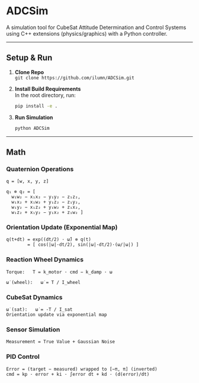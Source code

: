 # ADCSim
A simulation tool for CubeSat Attitude Determination and Control Systems using C++ extensions (physics/graphics) with a Python controller.

---

## Setup & Run

1. **Clone Repo**  
   `git clone https://github.com/ilumn/ADCSim.git`

2. **Install Build Requirements**  
   In the root directory, run:  
   ```bash
   pip install -e .
   ```

3. **Run Simulation**  
   ```bash
   python ADCSim
   ```

---

## Math

### Quaternion Operations
```
q = [w, x, y, z]

q₁ ⊗ q₂ = [ 
  w₁w₂ − x₁x₂ − y₁y₂ − z₁z₂,
  w₁x₂ + x₁w₂ + y₁z₂ − z₁y₂,
  w₁y₂ − x₁z₂ + y₁w₂ + z₁x₂,
  w₁z₂ + x₁y₂ − y₁x₂ + z₁w₂ ]
```

### Orientation Update (Exponential Map)
```
q(t+dt) = exp((dt/2) · ω̂) ⊗ q(t)
        = [ cos(|ω|·dt/2), sin(|ω|·dt/2)·(ω/|ω|) ]
```

### Reaction Wheel Dynamics
```
Torque:   T = k_motor · cmd − k_damp · ω

ω̇ (wheel):   ω̇ = T / I_wheel
```

### CubeSat Dynamics
```
ω̇ (sat):   ω̇ = -T / I_sat
Orientation update via exponential map
```

### Sensor Simulation
```
Measurement = True Value + Gaussian Noise
```

### PID Control
```
Error = (target − measured) wrapped to [−π, π] (inverted)
cmd = kp · error + ki · ∫error dt + kd · (d(error)/dt)
```

